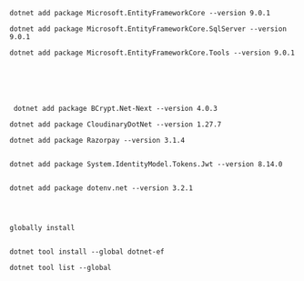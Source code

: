 


    dotnet add package Microsoft.EntityFrameworkCore --version 9.0.1

    dotnet add package Microsoft.EntityFrameworkCore.SqlServer --version 9.0.1

    dotnet add package Microsoft.EntityFrameworkCore.Tools --version 9.0.1




    

     dotnet add package BCrypt.Net-Next --version 4.0.3
    
    dotnet add package CloudinaryDotNet --version 1.27.7

    dotnet add package Razorpay --version 3.1.4


    dotnet add package System.IdentityModel.Tokens.Jwt --version 8.14.0

    
    dotnet add package dotenv.net --version 3.2.1



    
    globally install


    dotnet tool install --global dotnet-ef  

    dotnet tool list --global